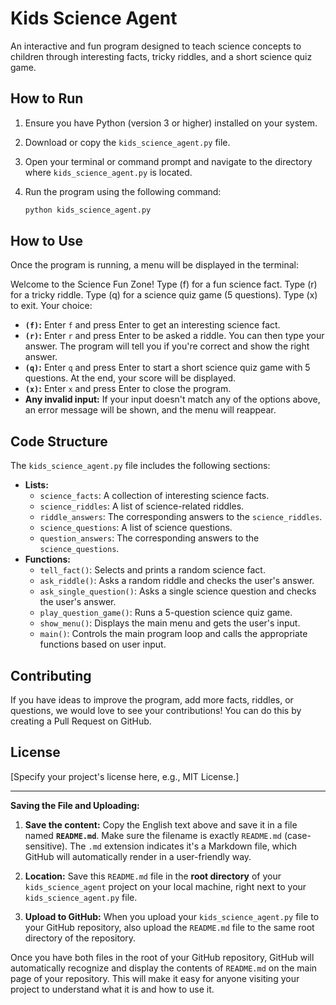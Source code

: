 # Kids Science Agent

An interactive and fun program designed to teach science concepts to children through interesting facts, tricky riddles, and a short science quiz game.

## How to Run

1.  Ensure you have Python (version 3 or higher) installed on your system.
2.  Download or copy the `kids_science_agent.py` file.
3.  Open your terminal or command prompt and navigate to the directory where `kids_science_agent.py` is located.
4.  Run the program using the following command:

    ```bash
    python kids_science_agent.py
    ```

## How to Use

Once the program is running, a menu will be displayed in the terminal:

Welcome to the Science Fun Zone!
Type (f) for a fun science fact.
Type (r) for a tricky riddle.
Type (q) for a science quiz game (5 questions).
Type (x) to exit.
Your choice:


* **`(f)`:** Enter `f` and press Enter to get an interesting science fact.
* **`(r)`:** Enter `r` and press Enter to be asked a riddle. You can then type your answer. The program will tell you if you're correct and show the right answer.
* **`(q)`:** Enter `q` and press Enter to start a short science quiz game with 5 questions. At the end, your score will be displayed.
* **`(x)`:** Enter `x` and press Enter to close the program.
* **Any invalid input:** If your input doesn't match any of the options above, an error message will be shown, and the menu will reappear.

## Code Structure

The `kids_science_agent.py` file includes the following sections:

* **Lists:**
    * `science_facts`: A collection of interesting science facts.
    * `science_riddles`: A list of science-related riddles.
    * `riddle_answers`: The corresponding answers to the `science_riddles`.
    * `science_questions`: A list of science questions.
    * `question_answers`: The corresponding answers to the `science_questions`.
* **Functions:**
    * `tell_fact()`: Selects and prints a random science fact.
    * `ask_riddle()`: Asks a random riddle and checks the user's answer.
    * `ask_single_question()`: Asks a single science question and checks the user's answer.
    * `play_question_game()`: Runs a 5-question science quiz game.
    * `show_menu()`: Displays the main menu and gets the user's input.
    * `main()`: Controls the main program loop and calls the appropriate functions based on user input.

## Contributing

If you have ideas to improve the program, add more facts, riddles, or questions, we would love to see your contributions! You can do this by creating a Pull Request on GitHub.

## License

[Specify your project's license here, e.g., MIT License.]

---

**Saving the File and Uploading:**

1.  **Save the content:** Copy the English text above and save it in a file named **`README.md`**. Make sure the filename is exactly `README.md` (case-sensitive). The `.md` extension indicates it's a Markdown file, which GitHub will automatically render in a user-friendly way.

2.  **Location:** Save this `README.md` file in the **root directory** of your `kids_science_agent` project on your local machine, right next to your `kids_science_agent.py` file.

3.  **Upload to GitHub:** When you upload your `kids_science_agent.py` file to your GitHub repository, also upload the `README.md` file to the same root directory of the repository.

Once you have both files in the root of your GitHub repository, GitHub will automatically recognize and display the contents of `README.md` on the main page of your repository. This will make it easy for anyone visiting your project to understand what it is and how to use it.
